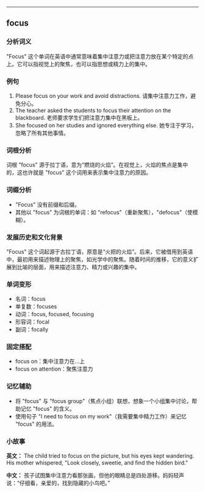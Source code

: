 
---------------
## focus
### 分析词义
"Focus" 这个单词在英语中通常意味着集中注意力或把注意力放在某个特定的点上。它可以指视觉上的聚焦，也可以指思想或精力上的集中。

### 例句
1. Please focus on your work and avoid distractions.
   请集中注意力工作，避免分心。
2. The teacher asked the students to focus their attention on the blackboard.
   老师要求学生们把注意力集中在黑板上。
3. She focused on her studies and ignored everything else.
   她专注于学习，忽略了所有其他事情。

### 词根分析
词根 "focus" 源于拉丁语，意为“燃烧的火焰”。在视觉上，火焰的焦点是集中的，这也许就是 "focus" 这个词用来表示集中注意力的原因。

### 词缀分析
- "Focus" 没有前缀和后缀。
- 其他以 "focus" 为词根的单词：如 "refocus"（重新聚焦），"defocus"（使模糊）。

### 发展历史和文化背景
"Focus" 这个词起源于古拉丁语，原意是“火把的火焰”。后来，它被借用到英语中，最初用来描述物理上的聚焦，如光学中的聚焦。随着时间的推移，它的意义扩展到比喻的层面，用来描述注意力、精力或兴趣的集中。

### 单词变形
- 名词：focus
- 单复数：focuses
- 动词：focus, focused, focusing
- 形容词：focal
- 副词：focally

### 固定搭配
- focus on：集中注意力在…上
- focus on attention：聚焦注意力

### 记忆辅助
- 将 "focus" 与 "focus group"（焦点小组）联想，想象一个小组集中讨论，帮助记忆 "focus" 的含义。
- 使用句子 "I need to focus on my work"（我需要集中精力工作）来记忆 "focus" 的用法。

### 小故事
**英文：**
The child tried to focus on the picture, but his eyes kept wandering. His mother whispered, "Look closely, sweetie, and find the hidden bird."

**中文：**
孩子试图集中注意力看那张画，但他的眼睛总是四处游移。妈妈轻声说：“仔细看，亲爱的，找到隐藏的小鸟吧。”

